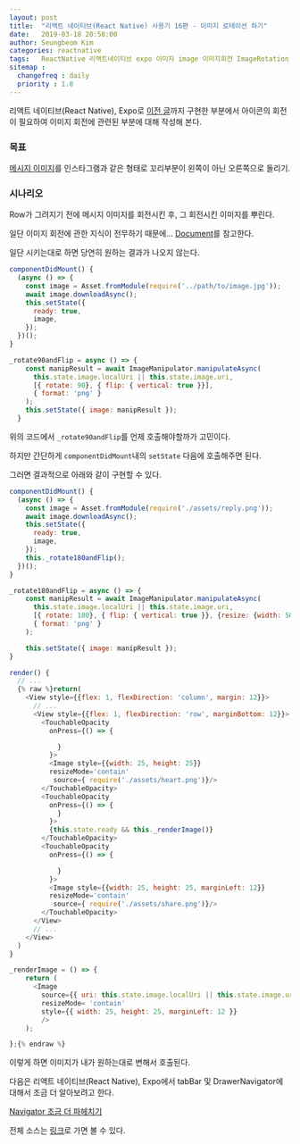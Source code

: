 ```yaml
---
layout: post
title:  "리액트 네이티브(React Native) 사용기 16편 - 이미지 로테이션 하기"
date:   2019-03-18 20:58:00
author: Seungbeom Kim
categories: reactnative
tags:	ReactNative 리액트네이티브 expo 이미지 image 이미지회전 ImageRotation
sitemap :
  changefreq : daily
  priority : 1.0
---
```


리액트 네이티브(React Native), Expo로 [이전 글](https://myksb1223.github.io/reactnative/2019/03/15/React-Native-15.html)까지 구현한 부분에서 아이콘의 회전이 필요하여 이미지 회전에 관련된 부분에 대해 작성해 본다.

### 목표
[메시지 이미지](https://icons8.com/icons/set/chat)를 인스타그램과 같은 형태로 꼬리부분이 왼쪽이 아닌 오른쪽으로 돌리기.

### 시나리오
Row가 그려지기 전에 메시지 이미지를 회전시킨 후, 그 회전시킨 이미지를 뿌린다.

일단 이미지 회전에 관한 지식이 전무하기 때문에... [Document](https://docs.expo.io/versions/latest/sdk/imagemanipulator/#basic-example)를 참고한다.

일단 시키는대로 하면 당연히 원하는 결과가 나오지 않는다.

```Javascript
componentDidMount() {
  (async () => {
    const image = Asset.fromModule(require('../path/to/image.jpg'));
    await image.downloadAsync();
    this.setState({
      ready: true,
      image,
    });
  })();
}

_rotate90andFlip = async () => {
    const manipResult = await ImageManipulator.manipulateAsync(
      this.state.image.localUri || this.state.image.uri,
      [{ rotate: 90}, { flip: { vertical: true }}],
      { format: 'png' }
    );
    this.setState({ image: manipResult });
  }
```

위의 코드에서 `_rotate90andFlip`를 언제 호출해야할까가 고민이다.

하지만 간단하게 `componentDidMount`내의 `setState` 다음에 호출해주면 된다.

그러면 결과적으로 아래와 같이 구현할 수 있다.

```Javascript
componentDidMount() {
  (async () => {
    const image = Asset.fromModule(require('./assets/reply.png'));
    await image.downloadAsync();
    this.setState({
      ready: true,
      image,
    });
    this._rotate180andFlip();
  })();
}

_rotate180andFlip = async () => {
    const manipResult = await ImageManipulator.manipulateAsync(
      this.state.image.localUri || this.state.image.uri,
      [{ rotate: 180}, { flip: { vertical: true }}, {resize: {width: 50, height: 50}}],
      { format: 'png' }
    );

    this.setState({ image: manipResult });
}

render() {
  // ...
  {% raw %}return(
    <View style={{flex: 1, flexDirection: 'column', margin: 12}}>
      // ...
      <View style={{flex: 1, flexDirection: 'row', marginBottom: 12}}>
        <TouchableOpacity
          onPress={() => {

            }
          }>
          <Image style={{width: 25, height: 25}}
          resizeMode='contain'
           source={ require('./assets/heart.png')}/>
        </TouchableOpacity>
        <TouchableOpacity
          onPress={() => {
            }
          }>
          {this.state.ready && this._renderImage()}
        </TouchableOpacity>
        <TouchableOpacity
          onPress={() => {

            }
          }>
          <Image style={{width: 25, height: 25, marginLeft: 12}}
          resizeMode='contain'
           source={ require('./assets/share.png')}/>
        </TouchableOpacity>
      </View>
      // ...
    </View>
  )
}

_renderImage = () => {
    return (
      <Image
        source={{ uri: this.state.image.localUri || this.state.image.uri }}
        resizeMode= 'contain'
        style={{ width: 25, height: 25, marginLeft: 12 }}
        />
    );

};{% endraw %}
```

이렇게 하면 이미지가 내가 원하는대로 변해서 호출된다.

다음은 리액트 네이티브(React Native), Expo에서 tabBar 및 DrawerNavigator에 대해서 조금 더 알아보려고 한다.

[Navigator 조금 더 파헤치기](https://myksb1223.github.io/reactnative/2019/03/19/React-Native-17.html)

전체 소스는 [링크](https://github.com/myksb1223/ReactNative-instagram-example)로 가면 볼 수 있다.
